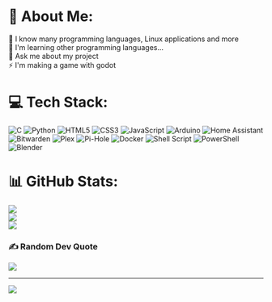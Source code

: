 # 💫 About Me:
🔭 I know many programming languages, Linux applications and more<br>🌱 I'm learning other programming languages...<br>💬 Ask me about my  project<br>⚡ I'm making a game with godot


# 💻 Tech Stack:
![C](https://img.shields.io/badge/c-%2300599C.svg?style=flat&logo=c&logoColor=white) ![Python](https://img.shields.io/badge/python-3670A0?style=flat&logo=python&logoColor=ffdd54) ![HTML5](https://img.shields.io/badge/html5-%23E34F26.svg?style=flat&logo=html5&logoColor=white) ![CSS3](https://img.shields.io/badge/css3-%231572B6.svg?style=flat&logo=css3&logoColor=white) ![JavaScript](https://img.shields.io/badge/javascript-%23323330.svg?style=flat&logo=javascript&logoColor=%23F7DF1E) ![Arduino](https://img.shields.io/badge/-Arduino-00979D?style=flat&logo=Arduino&logoColor=white) ![Home Assistant](https://img.shields.io/badge/home%20assistant-%2341BDF5.svg?style=flat&logo=home-assistant&logoColor=white) ![Bitwarden](https://img.shields.io/badge/bitwarden-%23175DDC.svg?style=flat&logo=bitwarden&logoColor=white) ![Plex](https://img.shields.io/badge/plex-%23E5A00D.svg?style=flat&logo=plex&logoColor=white) ![Pi-Hole](https://img.shields.io/badge/pihole-%2396060C.svg?style=flat&logo=pi-hole&logoColor=white) ![Docker](https://img.shields.io/badge/docker-%230db7ed.svg?style=flat&logo=docker&logoColor=white) ![Shell Script](https://img.shields.io/badge/shell_script-%23121011.svg?style=flat&logo=gnu-bash&logoColor=white) ![PowerShell](https://img.shields.io/badge/PowerShell-%235391FE.svg?style=flat&logo=powershell&logoColor=white) ![Blender](https://img.shields.io/badge/blender-%23F5792A.svg?style=flat&logo=blender&logoColor=white)
# 📊 GitHub Stats:
![](https://github-readme-stats.vercel.app/api?username=Bawsermatt&theme=dark&hide_border=false&include_all_commits=false&count_private=false)<br/>
![](https://github-readme-streak-stats.herokuapp.com/?user=Bawsermatt&theme=dark&hide_border=false)<br/>
![](https://github-readme-stats.vercel.app/api/top-langs/?username=Bawsermatt&theme=dark&hide_border=false&include_all_commits=false&count_private=false&layout=compact)

### ✍️ Random Dev Quote
![](https://quotes-github-readme.vercel.app/api?type=horizontal&theme=dark)

---
[![](https://visitcount.itsvg.in/api?id=Bawsermatt&icon=5&color=8)](https://visitcount.itsvg.in)

<!-- Proudly created with GPRM ( https://gprm.itsvg.in ) -->
